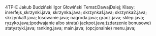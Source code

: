 4TP-E
Jakub Budziński
Igor Głowiński
Temat:DawajDalej;
Klasy:
    inrerfejs_skrzynki.java;
    skrzynka.java;
        skrzynka1.java;
        skrzynka2.java;
        skrzynka3.java;
    losowanie.java;
    nagroda.java;
    gracz.java;
    sklep.java;
    ryzyko.java;(podwajanie albo strata)
    jackpot.java;(zdarzenie bonusowe)
    statystyki.java;
    ranking.java;
    main.java;
    (opcjonalnie)
    menu.java;
    
  
    
    
